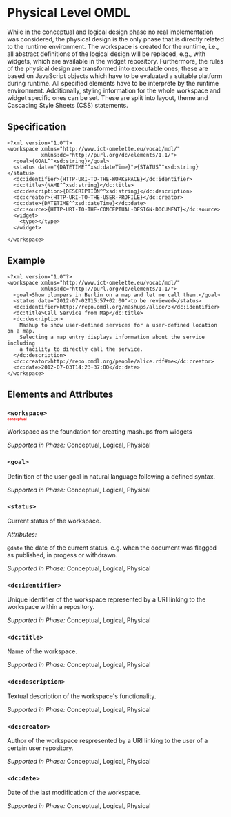# Physical Level OMDL #

While in the conceptual and logical design phase no real implementation was considered, the physical design is the only phase 
that is directly related to the runtime environment. The workspace is created for the runtime, i.e., all abstract definitions 
of the logical design will be replaced, e.g., with widgets, which are available in the widget repository. Furthermore, the 
rules of the physical design are transformed into executable ones; these are based on JavaScript objects which have to be 
evaluated a suitable platform during runtime. All specified elements have to be interprete by the runtime environment.
Additionally, styling information for the whole workspace and widget specific ones can be set. These are split into layout, 
theme and Cascading Style Sheets (CSS) statements. 

## Specification

    <?xml version="1.0"?>
    <workspace xmlns="http://www.ict-omelette.eu/vocab/mdl/"
               xmlns:dc="http://purl.org/dc/elements/1.1/">
      <goal>{GOAL^^xsd:string}</goal>
      <status date="{DATETIME^^xsd:dateTime}">{STATUS^^xsd:string}</status>
      <dc:identifier>{HTTP-URI-TO-THE-WORKSPACE}</dc:identifier>
      <dc:title>{NAME^^xsd:string}</dc:title>
      <dc:description>{DESCRIPTION^^xsd:string}</dc:description>
      <dc:creator>{HTTP-URI-TO-THE-USER-PROFILE}</dc:creator>     
      <dc:date>{DATETIME^^xsd:dateTime}</dc:date>  
      <dc:source>{HTTP-URI-TO-THE-CONCEPTUAL-DESIGN-DOCUMENT}</dc:source>
      <widget>
        <type></type>
      </widget>
      
    </workspace>
    
## Example

    <?xml version="1.0"?>
    <workspace xmlns="http://www.ict-omelette.eu/vocab/mdl/"
               xmlns:dc="http://purl.org/dc/elements/1.1/">
      <goal>Show plumpers in Berlin on a map and let me call them.</goal>
      <status date="2012-07-02T15:57+02:00">to be reviewed</status>
      <dc:identifier>http://repo.omdl.org/mashups/alice/3</dc:identifier>
      <dc:title>Call Service from Map</dc:title>
      <dc:description>
        Mashup to show user-defined services for a user-defined location on a map.
        Selecting a map entry displays information about the service including
        a facility to directly call the service.
      </dc:description>
      <dc:creator>http://repo.omdl.org/people/alice.rdf#me</dc:creator>
      <dc:date>2012-07-03T14:23+37:00</dc:date>     
    </workspace>

## Elements and Attributes

### `<workspace>` <div style="color: red; font-size: 50%">conceptual</div> 

Workspace as the foundation for creating mashups from widgets

*Supported in Phase:* Conceptual, Logical, Physical

### `<goal>`

Definition of the user goal in natural language following a defined syntax.

*Supported in Phase:* Conceptual, Logical, Physical

### `<status>`

Current status of the workspace. 

*Attributes:*

`@date` the date of the current status, e.g. when the document was flagged as published, in progess or withdrawn.

*Supported in Phase:* Conceptual, Logical, Physical

### `<dc:identifier>`

Unique identifier of the workspace represented by a URI linking to the workspace within a repository.

*Supported in Phase:* Conceptual, Logical, Physical

### `<dc:title>`

Name of the workspace.

*Supported in Phase:* Conceptual, Logical, Physical

### `<dc:description>`

Textual description of the workspace's functionality.

*Supported in Phase:* Conceptual, Logical, Physical

### `<dc:creator>`

Author of the workspace respresented by a URI linking to the user of a certain user repository.

*Supported in Phase:* Conceptual, Logical, Physical

### `<dc:date>`

Date of the last modification of the workspace.

*Supported in Phase:* Conceptual, Logical, Physical
